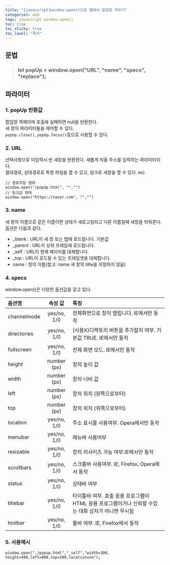 ```yaml
---
title: "[javascript]window.open()으로 웹에서 팝업창 띄우기"
categories: web
tags: javascript window.open()
toc: true
toc_sticky: true
toc_lavel: "목차"
---
```


## 문법
> ### let popUp = window.open("URL", "name", "specs", "replace");

## 파라미터
### 1. popUp 반환값
  팝업창 객체이며 호출에 실패하면 null을 반환한다.  
  새 창의 파라미터들을 제어할 수 있다.  
  `popUp.close()`, `popUp.focus()`등으로 사용할 수 있다.


### 2. URL
  선택사항으로 미입력시 빈 새창을 반환한다.
  새롭게 띄울 주소를 입력하는 파라미터이다.  
  절대경로, 상대경로로 특정 파일을 열 수 있고, 링크로 새창을 열 수 있다.
  ex)  
  ```
  // 경로지정 형태
  window.open("/popUp.html", "","")  
  // 링크값 형태
  window.open("https://naver.com", "","")
  ```

### 3. name
   새 창의 이름으로 같은 이름이면 상태가 새로고침되고 다른 이름일때 새창을 띄워준다.  
   옵션은 다음과 같다.
   * _blank  : URL이 새 창 또는 탭에 로드됩니다. 기본값
   * _parent : URL이 상위 프레임에 로드됩니다.
   * _self   : URL이 현재 페이지를 대체합니다.
   * _top    : URL이 로드될 수 있는 프레임셋을 대체합니다.
   * name    : 창의 이름(참고: name 새 창의 title을 지정하지 않음)

### 4. specs
  window.open()은 다양한 옵션값을 갖고 있다.

| 옵션명 |   속성 값   |  특징  |
|:----------|:-------------:|:------|
| channelmode | yes/no, 1/0 | 전체화면으로 창이 열립니다. IE에서만 동작 |
| directories | yes/no, 1/0 | (사용X)디렉토리 버튼을 추가할지 여부. 기본값 TRUE. IE에서만 동작 |
| fullscreen | yes/no, 1/0 | 전체 화면 모드. IE에서만 동작 |
| height | number (px) | 창의 높이 값 |
| width | number (px) | 창의 너비 값 |
| left | number (px) | 창의 위치 (왼쪽으로부터) |
| top | number (px) | 창의 위치 (위쪽으로부터) |
| location | yes/no, 1/0 | 주소 표시줄 사용여부. Opera에서만 동작|
| menubar | yes/no, 1/0 | 메뉴바 사용여부 |
| resizable | yes/no, 1/0 | 창의 리사이즈 가능 여부.IE에서만 동작 |
| scrollbars | yes/no, 1/0 | 스크롤바 사용여부.  IE, Firefox, Opera에서 동작|
| status | yes/no, 1/0 | 상태바 여부 |
| titlebar | yes/no, 1/0 | 타이틀바 여부. 호출 응용 프로그램이 HTML 응용 프로그램이거나 신뢰할 수있는 대화 상자가 아니면 무시됨|
| toolbar | yes/no, 1/0 | 툴바 여부.  IE, Firefox에서 동작|  


### 5. 사용예시
```
window.open("./popup.html","_self","width=300, height=480,left=800,top=200,location=no");
```
